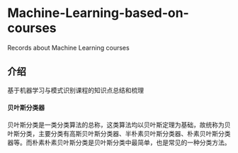 # Machine-Learning-based-on-courses
Records about Machine Learning courses

## 介绍
基于机器学习与模式识别课程的知识点总结和梳理

#### 贝叶斯分类器

贝叶斯分类是一类分类算法的总称，这类算法均以贝叶斯定理为基础，故统称为贝叶斯分类，主要分类有高斯贝叶斯分类器、半朴素贝叶斯分类器、朴素贝叶斯分类器等。而朴素朴素贝叶斯分类是贝叶斯分类中最简单，也是常见的一种分类方法。
